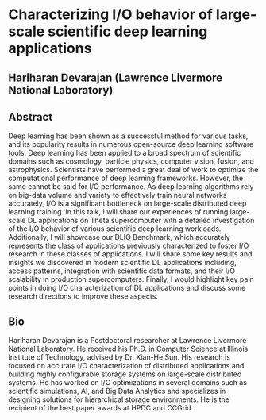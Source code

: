 # Characterizing I/O behavior of large-scale scientific deep learning applications
## Hariharan Devarajan (Lawrence Livermore National Laboratory)

## Abstract
Deep learning has been shown as a successful method for various tasks, and its popularity results in numerous open-source deep learning software tools. Deep learning has been applied to a broad spectrum of scientific domains such as cosmology, particle physics, computer vision, fusion, and astrophysics. Scientists have performed a great deal of work to optimize the computational performance of deep learning frameworks. However, the same cannot be said for I/O performance. As deep learning algorithms rely on big-data volume and variety to effectively train neural networks accurately, I/O is a significant bottleneck on large-scale distributed deep learning training.   In this talk, I will share our experiences of running large-scale DL applications on Theta supercomputer with a detailed investigation of the I/O behavior of various scientific deep learning workloads. Additionally, I will showcase our DLIO Benchmark, which accurately represents the class of applications previously characterized to foster I/O research in these classes of applications. I will share some key results and insights we discovered in modern scientific DL applications including, access patterns, integration with scientific data formats, and their I/O scalability in production supercomputers. Finally, I would highlight key pain points in doing I/O characterization of DL applications and discuss some research directions to improve these aspects.

## Bio
Hariharan Devarajan is a Postdoctoral researcher at Lawrence Livermore National Laboratory. He received his Ph.D. in Computer Science at Illinois Institute of Technology, advised by Dr. Xian-He Sun. His research is focused on accurate I/O characterization of distributed applications and building highly configurable storage systems on large-scale distributed systems. He has worked on I/O optimizations in several domains such as scientific simulations, AI, and Big Data Analytics and specializes in designing solutions for hierarchical storage environments. He is the recipient of the best paper awards at HPDC and CCGrid.
